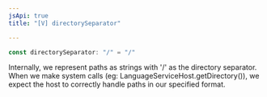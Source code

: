 ```yaml
---
jsApi: true
title: "[V] directorySeparator"

---
```

```ts
const directorySeparator: "/" = "/"
```

Internally, we represent paths as strings with '/' as the directory separator.
When we make system calls (eg: LanguageServiceHost.getDirectory()),
we expect the host to correctly handle paths in our specified format.
